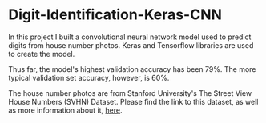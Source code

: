 # Digit-Identification-Keras-CNN

In this project I built a convolutional neural network model used to predict digits from house number photos.  Keras and Tensorflow libraries are used to create the model.

Thus far, the model's highest validation accuracy has been 79%.  The more typical validation set accuracy, however, is 60%.

The house number photos are from Stanford University's The Street View House Numbers (SVHN) Dataset.  Please find the link to this dataset, as well as more information about it, [here](http://ufldl.stanford.edu/housenumbers/).
